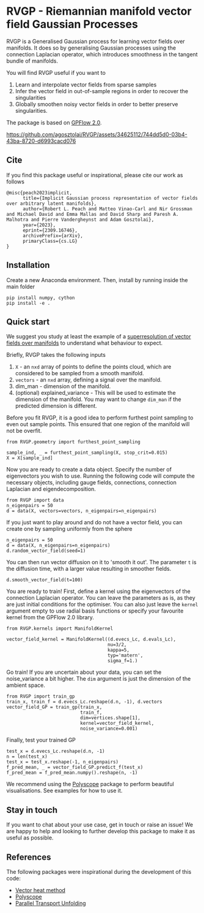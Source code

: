 # RVGP - Riemannian manifold vector field Gaussian Processes

RVGP is a Generalised Gaussian process for learning vector fields over manifolds. It does so by generalising Gaussian processes using the connection Laplacian operator, which introduces smoothness in the tangent bundle of manifolds.

You will find RVGP useful if you want to 
1. Learn and interpolate vector fields from sparse samples
2. Infer the vector field in out-of-sample regions in order to recover the singularities
3. Globally smoothen noisy vector fields in order to better preserve singularities.

The package is based on [GPFlow 2.0](https://gpflow.github.io/GPflow/2.9.0/index.html).



https://github.com/agosztolai/RVGP/assets/34625112/744dd5d0-03b4-43ba-8720-d6993cacd076



## Cite

If you find this package useful or inspirational, please cite our work as follows

```
@misc{peach2023implicit,
      title={Implicit Gaussian process representation of vector fields over arbitrary latent manifolds}, 
      author={Robert L. Peach and Matteo Vinao-Carl and Nir Grossman and Michael David and Emma Mallas and David Sharp and Paresh A. Malhotra and Pierre Vandergheynst and Adam Gosztolai},
      year={2023},
      eprint={2309.16746},
      archivePrefix={arXiv},
      primaryClass={cs.LG}
}
```

## Installation

Create a new Anaconda environment. Then, install by running inside the main folder

```
pip install numpy, cython
pip install -e .
```

## Quick start

We suggest you study at least the example of a [superresolution of vector fields over manifolds](https://github.com/agosztolai/RVGP/blob/main/examples/surface_interpolation/superresolution_vector_field.py) to understand what behaviour to expect.

Briefly, RVGP takes the following inputs

1. `X` - an `nxd` array of points to define the points cloud, which are considered to be sampled from a smooth manifold.
2. `vectors` - an `nxd` array, defining a signal over the manifold.
3. dim_man - dimension of the manifold.
4. (optional) explained_variance - This will be used to estimate the dimension of the manifold. You may want to change ```dim_man``` if the predicted dimension is different.

Before you fit RVGP, it is a good idea to perform furthest point sampling to even out sample points. This ensured that one region of the manifold will not be overfit. 

```
from RVGP.geometry import furthest_point_sampling

sample_ind, _ = furthest_point_sampling(X, stop_crit=0.015)
X = X[sample_ind]
```

Now you are ready to create a data object. Specify the number of eigenvectors you wish to use. Running the following code will compute the necessary objects, including gauge fields, connections, connection Laplacian and eigendecomposition.

```
from RVGP import data
n_eigenpairs = 50
d = data(X, vectors=vectors, n_eigenpairs=n_eigenpairs)
```

If you just want to play around and do not have a vector field, you can create one by sampling uniformly from the sphere

```
n_eigenpairs = 50
d = data(X, n_eigenpairs=n_eigenpairs)
d.random_vector_field(seed=1)
```

You can then run vector diffusion on it to 'smooth it out'. The parameter ```t``` is the diffusion time, with a larger value resulting in smoother fields.

```
d.smooth_vector_field(t=100)
```

You are ready to train! First, define a kernel using the eigenvectors of the connection Laplacian operator. You can leave the parameters as is, as they are just initial conditions for the optimiser. You can also just leave the ```kernel``` argument empty to use radial basis functions or specify your favourite kernel from the GPFlow 2.0 library. 

```
from RVGP.kernels import ManifoldKernel

vector_field_kernel = ManifoldKernel((d.evecs_Lc, d.evals_Lc), 
                                     nu=3/2, 
                                     kappa=5, 
                                     typ='matern',
                                     sigma_f=1.)
```

Go train! If you are uncertain about your data, you can set the noise_variance a bit higher. The ```dim``` argument is just the dimension of the ambient space.

```
from RVGP import train_gp
train_x, train_f = d.evecs_Lc.reshape(d.n, -1), d.vectors
vector_field_GP = train_gp(train_x,
                           train_f,
                           dim=vertices.shape[1],
                           kernel=vector_field_kernel,
                           noise_variance=0.001)
```

Finally, test your trained GP

```
test_x = d.evecs_Lc.reshape(d.n, -1)
n = len(test_x)
test_x = test_x.reshape(-1, n_eigenpairs)
f_pred_mean, _ = vector_field_GP.predict_f(test_x)
f_pred_mean = f_pred_mean.numpy().reshape(n, -1)
```

We recommend using the [Polyscope](https://polyscope.run) package to perform beautiful visualisations. See examples for how to use it.

## Stay in touch

If you want to chat about your use case, get in touch or raise an issue! We are happy to help and looking to further develop this package to make it as useful as possible.

## References

The following packages were inspirational during the development of this code:

* [Vector heat method](https://github.com/nmwsharp/potpourri3d)
* [Polyscope](https://polyscope.run)
* [Parallel Transport Unfolding](https://github.com/mbudnins/parallel_transport_unfolding)
